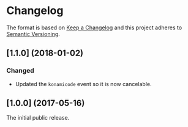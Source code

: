 # Changelog

The format is based on [Keep a Changelog](http://keepachangelog.com/) and this project adheres to [Semantic Versioning](https://semver.org/spec/v2.0.0.html).

## [1.1.0] (2018-01-02)

### Changed

- Updated the `konamicode` event so it is now cancelable.

## [1.0.0] (2017-05-16)

The initial public release.
